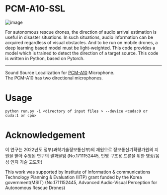 # PCM-A10-SSL
![image](https://user-images.githubusercontent.com/39723411/208828983-9c9c6283-dbed-4b4a-9334-c5d6b851a00b.png)


 For autonomous rescue drones, the direction of audio arrival estimation is useful in disaster situations. In such situations, audio information can be acquired regardless of visual obstacles. And to be run on mobile drones, a deep learning based model must be light-weighted. This code provides a model which is trained to detect the direction of a target source. This code is written in Python, based on Pytorch.   

---

Sound Source Localization for [PCM-A10](https://www.sony.co.kr/electronics/voice-recorders/pcm-a10) Microphone.    
The PCM-A10 has two directional microphones.

# Usage

```
python run.py -i <directory of input files > --device <cuda:0 or cuda:1 or cpu>
```


# Acknowledgement
이 연구는 2022년도 정부(과학기술정보통신부)의 재원으로 정보통신기획평가원의 지원을 받아 수행된 연구의 결과물임 (No.1711152445, 인명 구조용 드론을 위한 영상/음성 인지 기술 고도화)

This work was supported by Institute of Information & communications Technology Planning & Evaluation (IITP) grant funded by the Korea government(MSIT) (No.1711152445, Advanced Audio-Visual Perception for Autonomous Rescue Drones)
